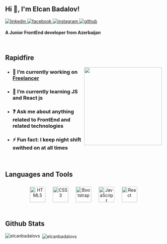## Hi 👋, I'm Elcan Badalov!  
  

<a href="https://linkedin.com/in/Elcan Badalov" target="_blank">
<img src=https://img.shields.io/badge/linkedin-%231E77B5.svg?&style=for-the-badge&logo=linkedin&logoColor=white alt=linkedin style="margin-bottom: 5px;" />
</a>
<a href="https://www.facebook.com/Elcan Badalov" target="_blank">
<img src=https://img.shields.io/badge/facebook-%232E87FB.svg?&style=for-the-badge&logo=facebook&logoColor=white alt=facebook style="margin-bottom: 5px;" />
</a>
<a href="https://instagram.com/elcan_badalov" target="_blank">
<img src=https://img.shields.io/badge/instagram-%23000000.svg?&style=for-the-badge&logo=instagram&logoColor=white alt=instagram style="margin-bottom: 5px;" />
</a>
<a href="https://github.com/ElcanBadalovs" target="_blank">
<img src=https://img.shields.io/badge/github-%2324292e.svg?&style=for-the-badge&logo=github&logoColor=white alt=github style="margin-bottom: 5px;" />
</a>  
  

**A Junior FrontEnd developer from Azerbaijan**  
  

<br/>  


## Rapidfire  

<img src="https://cdn.dribbble.com/users/1162077/screenshots/3848914/programmer.gif" align="right" style="width: 250px" />

- ### 🔭 I’m currently working on [Freelancer](#)  
  

- ### 🌱 I’m currently learning JS and React js  
  

- ### ❓ Ask me about anything related to FrontEnd and related technologies  
  

- ### ⚡ Fun fact: I keep night shift swithed on at all times   



</td></tr>
<br/>  


## Languages and Tools  
<div align="center">  
<a href="https://en.wikipedia.org/wiki/HTML5" target="_blank"><img style="margin: 10px" src="https://profilinator.rishav.dev/skills-assets/html5-original-wordmark.svg" alt="HTML5" height="50" /></a>  
<a href="https://www.w3schools.com/css/" target="_blank"><img style="margin: 10px" src="https://profilinator.rishav.dev/skills-assets/css3-original-wordmark.svg" alt="CSS3" height="50" /></a>  
<a href="https://getbootstrap.com/docs/3.4/javascript/" target="_blank"><img style="margin: 10px" src="https://profilinator.rishav.dev/skills-assets/bootstrap-plain.svg" alt="Bootstrap" height="50" /></a>  
<a href="https://www.javascript.com/" target="_blank"><img style="margin: 10px" src="https://profilinator.rishav.dev/skills-assets/javascript-original.svg" alt="JavaScript" height="50" /></a>  
<a href="https://reactjs.org/" target="_blank"><img style="margin: 10px" src="https://profilinator.rishav.dev/skills-assets/react-original-wordmark.svg" alt="React" height="50" /></a>  
</div>  

<br/>  


## Github Stats  
<p><img align="left" src="https://github-readme-stats.vercel.app/api/top-langs?username=elcanbadalovs&show_icons=true&locale=en&layout=compact" alt="elcanbadalovs" /></p>

<p>&nbsp;<img align="center" src="https://github-readme-stats.vercel.app/api?username=elcanbadalovs&show_icons=true&locale=en" alt="elcanbadalovs" /></p>

